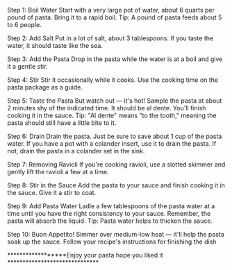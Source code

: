 Step 1: Boil Water
Start with a very large pot of water, about 6 quarts per pound 
of pasta. Bring it to a rapid boil. Tip: A pound of pasta feeds
 about 5 to 6 people.

Step 2: Add Salt
Put in a lot of salt, about 3 tablespoons. If you taste the water,
 it should taste like the sea.

Step 3: Add the Pasta
Drop in the pasta while the water is at a boil and give it a gentle
 stir.

Step 4: Stir
Stir it occasionally while it cooks. Use the cooking time on the pasta
 package as a guide.

Step 5: Taste the Pasta
But watch out — it's hot! Sample the pasta at about 2 minutes shy of 
the indicated time. It should be al dente. You'll finish cooking it 
in the sauce. Tip: "Al dente" means "to the tooth," meaning the pasta
 should still have a little bite to it.

Step 6: Drain
Drain the pasta. Just be sure to save about 1 cup of the pasta water.
 If you have a pot with a colander insert, use it to drain the pasta.
  If not, drain the pasta in a colander set in the sink.

Step 7: Removing Ravioli
If you're cooking ravioli, use a slotted skimmer and gently lift the 
ravioli a few at a time.

Step 8: Stir in the Sauce
Add the pasta to your sauce and finish cooking it in the sauce. Give 
it a stir to coat.

Step 9: Add Pasta Water
Ladle a few tablespoons of the pasta water at a time until you have the
 right consistency to your sauce. Remember, the pasta will absorb the 
 liquid. Tip: Pasta water helps to thicken the sauce.

Step 10: Buon Appetito!
Simmer over medium-low heat — it'll help the pasta soak up the sauce. 
Follow your recipe's instructions for finishing the dish


  ******************Enjoy your pasta hope you liked it ******************************